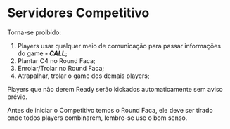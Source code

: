 # Servidores Competitivo

Torna-se proibido:

1. Players usar qualquer meio de comunicação para passar informações do game _**- CALL**_;
2. Plantar C4 no Round Faca;
3. Enrolar/Trolar no Round Faca;
4. Atrapalhar, trolar o game dos demais players;

Players que não derem Ready serão kickados automaticamente sem aviso prévio.

Antes de iniciar o Competitivo temos o Round Faca, ele deve ser tirado onde todos players combinarem, lembre-se use o bom senso.

